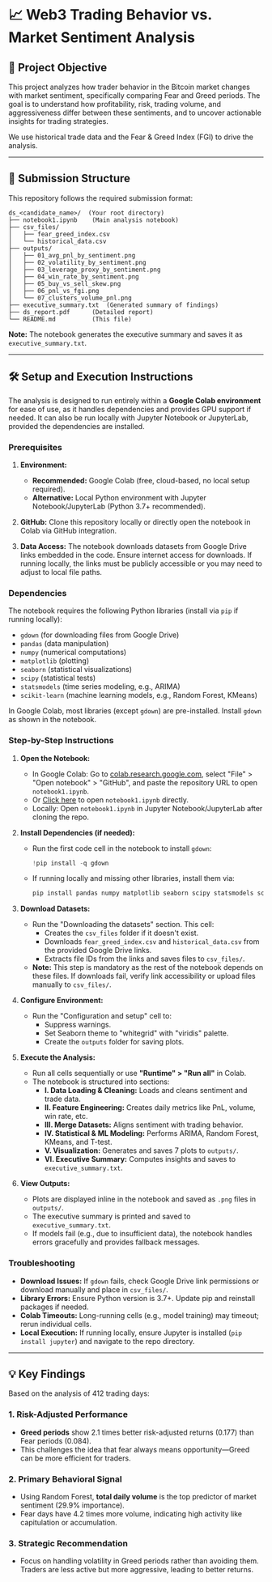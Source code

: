 

# 📈 Web3 Trading Behavior vs. Market Sentiment Analysis

## 🎯 Project Objective

This project analyzes how trader behavior in the Bitcoin market changes with market sentiment, specifically comparing Fear and Greed periods. The goal is to understand how profitability, risk, trading volume, and aggressiveness differ between these sentiments, and to uncover actionable insights for trading strategies.

We use historical trade data and the Fear & Greed Index (FGI) to drive the analysis.

-----

## 📁 Submission Structure

This repository follows the required submission format:

```
ds_<candidate_name>/  (Your root directory)
├── notebook1.ipynb    (Main analysis notebook)
├── csv_files/
│   ├── fear_greed_index.csv
│   └── historical_data.csv
├── outputs/
│   ├── 01_avg_pnl_by_sentiment.png
│   ├── 02_volatility_by_sentiment.png
│   ├── 03_leverage_proxy_by_sentiment.png
│   ├── 04_win_rate_by_sentiment.png
│   ├── 05_buy_vs_sell_skew.png
│   ├── 06_pnl_vs_fgi.png
│   └── 07_clusters_volume_pnl.png
├── executive_summary.txt  (Generated summary of findings)
├── ds_report.pdf      (Detailed report)
└── README.md          (This file)
```

**Note:** The notebook generates the executive summary and saves it as `executive_summary.txt`.

-----

## 🛠️ Setup and Execution Instructions

The analysis is designed to run entirely within a **Google Colab environment** for ease of use, as it handles dependencies and provides GPU support if needed. It can also be run locally with Jupyter Notebook or JupyterLab, provided the dependencies are installed.

### Prerequisites

1.  **Environment:**
    - **Recommended:** Google Colab (free, cloud-based, no local setup required).
    - **Alternative:** Local Python environment with Jupyter Notebook/JupyterLab (Python 3.7+ recommended).

2.  **GitHub:** Clone this repository locally or directly open the notebook in Colab via GitHub integration.

3.  **Data Access:** The notebook downloads datasets from Google Drive links embedded in the code. Ensure internet access for downloads. If running locally, the links must be publicly accessible or you may need to adjust to local file paths.

### Dependencies

The notebook requires the following Python libraries (install via `pip` if running locally):

- `gdown` (for downloading files from Google Drive)
- `pandas` (data manipulation)
- `numpy` (numerical computations)
- `matplotlib` (plotting)
- `seaborn` (statistical visualizations)
- `scipy` (statistical tests)
- `statsmodels` (time series modeling, e.g., ARIMA)
- `scikit-learn` (machine learning models, e.g., Random Forest, KMeans)

In Google Colab, most libraries (except `gdown`) are pre-installed. Install `gdown` as shown in the notebook.

### Step-by-Step Instructions

1.  **Open the Notebook:**
    - In Google Colab: Go to [colab.research.google.com](https://colab.research.google.com), select "File" > "Open notebook" > "GitHub", and paste the repository URL to open `notebook1.ipynb`.
    - Or [Click here](https://colab.research.google.com/drive/1N-4btCLDdJWacYbadR1VrhezswlrGXEO?usp=sharing) to open `notebook1.ipynb` directly. 
    - Locally: Open `notebook1.ipynb` in Jupyter Notebook/JupyterLab after cloning the repo.

2.  **Install Dependencies (if needed):**
    - Run the first code cell in the notebook to install `gdown`:
      ```python
      !pip install -q gdown
      ```
    - If running locally and missing other libraries, install them via:
      ```bash
      pip install pandas numpy matplotlib seaborn scipy statsmodels scikit-learn gdown
      ```

3.  **Download Datasets:**
    - Run the "Downloading the datasets" section. This cell:
      - Creates the `csv_files` folder if it doesn't exist.
      - Downloads `fear_greed_index.csv` and `historical_data.csv` from the provided Google Drive links.
      - Extracts file IDs from the links and saves files to `csv_files/`.
    - **Note:** This step is mandatory as the rest of the notebook depends on these files. If downloads fail, verify link accessibility or upload files manually to `csv_files/`.

4.  **Configure Environment:**
    - Run the "Configuration and setup" cell to:
      - Suppress warnings.
      - Set Seaborn theme to "whitegrid" with "viridis" palette.
      - Create the `outputs` folder for saving plots.

5.  **Execute the Analysis:**
    - Run all cells sequentially or use **"Runtime" > "Run all"** in Colab.
    - The notebook is structured into sections:
      - **I. Data Loading & Cleaning:** Loads and cleans sentiment and trade data.
      - **II. Feature Engineering:** Creates daily metrics like PnL, volume, win rate, etc.
      - **III. Merge Datasets:** Aligns sentiment with trading behavior.
      - **IV. Statistical & ML Modeling:** Performs ARIMA, Random Forest, KMeans, and T-test.
      - **V. Visualization:** Generates and saves 7 plots to `outputs/`.
      - **VI. Executive Summary:** Computes insights and saves to `executive_summary.txt`.

6.  **View Outputs:**
    - Plots are displayed inline in the notebook and saved as `.png` files in `outputs/`.
    - The executive summary is printed and saved to `executive_summary.txt`.
    - If models fail (e.g., due to insufficient data), the notebook handles errors gracefully and provides fallback messages.

### Troubleshooting

- **Download Issues:** If `gdown` fails, check Google Drive link permissions or download manually and place in `csv_files/`.
- **Library Errors:** Ensure Python version is 3.7+. Update pip and reinstall packages if needed.
- **Colab Timeouts:** Long-running cells (e.g., model training) may timeout; rerun individual cells.
- **Local Execution:** If running locally, ensure Jupyter is installed (`pip install jupyter`) and navigate to the repo directory.

-----

## 💡 Key Findings

Based on the analysis of 412 trading days:

### 1. Risk-Adjusted Performance
- **Greed periods** show 2.1 times better risk-adjusted returns (0.177) than Fear periods (0.084).
- This challenges the idea that fear always means opportunity—Greed can be more efficient for traders.

### 2. Primary Behavioral Signal
- Using Random Forest, **total daily volume** is the top predictor of market sentiment (29.9% importance).
- Fear days have 4.2 times more volume, indicating high activity like capitulation or accumulation.

### 3. Strategic Recommendation
- Focus on handling volatility in Greed periods rather than avoiding them. Traders are less active but more aggressive, leading to better returns.

